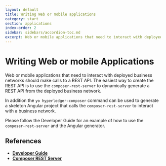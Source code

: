```yaml
---
layout: default
title: Writing Web or mobile applications
category: start
section: applications
index-order: 2
sidebar: sidebars/accordion-toc.md
excerpt: Web or mobile applications that need to interact with deployed business networks should make calls to a REST API. The easiest way to create the REST API is to use the `composer-rest-server` to [**dynamically generate a REST API from the deployed business network**](./web.html).
---
```


# Writing Web or mobile Applications

Web or mobile applications that need to interact with deployed business networks should make calls to a REST API. The easiest way to create the REST API is to use the `composer-rest-server` to dynamically generate a REST API from the deployed business network.

In addition the `yo hyperledger-composer` command can be used to generate a skeleton Angular project that calls the `composer-rest-server` to interact with a business network.

Please follow the Developer Guide for an example of how to use the `composer-rest-server` and the Angular generator.

## References

* [**Developer Guide**](../tutorials/developer-guide.html)
* [**Composer REST Server**](../integrating/getting-started-rest-api.html)
